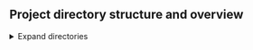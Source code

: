 ## Project directory structure and overview

<details>

  <summary>Expand directories</summary>

<strong><code>.github</code></strong>

- `workflows/typedoc.yml` - responsible for generating TypeDoc web app source and publishing it to `gh-pages`

<strong><code>.husky</code></strong>

- `commit-msg` - validates the commit message format (runs before `pre-commit`)
- `pre-commit` - verifies the code is ready for commit (testing, linting, etc.) and auto-regenerates main **README. md** file with the latest changes at **{projectRoot}/md** directory

<strong><code>.vscode</code></strong>

- `settings.json` - contains useful default VSCode settings, used for localizing VSCode settings to the monorepo itself.
- `launch.json` - contains debug configurations for various tasks and scripts throughout the monorepo.

  <details>

     <summary>Show configurations</summary>

  - **root > install**
  - **root > lint**
  - **root > test**
  - **root > typedoc**
  - **root > clean**
  - **script > writeDependenciesMarkdown**
  - **script > writeReadmeMarkdown**
  - **backend > dev - debug**
  - **backend > dev - nodemon**
  - **backend > test**
  - **backend > clean**
  - **backend > build**
  - **frontend > dev**
  - **frontend > test**
  - **frontend > build**
  - **frontend > clean**
  - **frontend > loadTranslationTypes**
  - **shared > clean**
  - **shared > build**
  - **shared > test**

  </details>

<strong><code>assets</code></strong>

- `img` - contains images consumed by the GitHub README

<strong><code>md</code></strong>

- Contains markdown files in the following format - `{N}-    {component}.md` which are used to update the main README (runs before commit).
  - **{N}** - defines sorting order for README TOC
  - **{component}** - defines the name of the section inside README.md

<strong><code>packages</code></strong>

- `backend` - Node & Express app
- `frontend` - Vite & React app
- `shared` - package which supplies the apps with types and utilities (eg. sharing REST API endpoint types across platforms)

<strong><code>scripts</code></strong>

- `data` - contains data files used by NodeJS and Shell scripts.
- `writeDependenciesMarkdown.js` - updates `md/4-dependencies.    md`
- `writeReadmeMarkdown.js` - updates `README.md`
- `customizeTypedocOutput.sh` - updates `docs/assets` with custom configurations

<strong><code>README</code></strong>md`

- auto-generated via **`scripts/writeReadmeMarkdown.js`**

</details>
